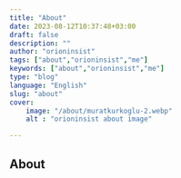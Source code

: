 ```yaml
---
title: "About"
date: 2023-08-12T10:37:48+03:00
draft: false
description: ""
author: "orioninsist"
tags: ["about","orioninsist","me"]
keywords: ["about","orioninsist","me"]
type: "blog"
language: "English"
slug: "about"
cover:
    image: "/about/muratkurkoglu-2.webp"
    alt : "orioninsist about image"

---
```

## About
